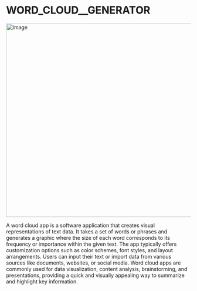 # WORD_CLOUD__GENERATOR
<img width="527" alt="image" src="https://github.com/SONERIKHI/WORD_CLOUD__GENERATOR/assets/112720079/685d2d85-b56d-41d4-8f09-f8235ae208db">

A word cloud app is a software application that creates visual representations of text data. It takes a set of words or phrases and generates a graphic where the size of each word corresponds to its frequency or importance within the given text. The app typically offers customization options such as color schemes, font styles, and layout arrangements. Users can input their text or import data from various sources like documents, websites, or social media. Word cloud apps are commonly used for data visualization, content analysis, brainstorming, and presentations, providing a quick and visually appealing way to summarize and highlight key information.
